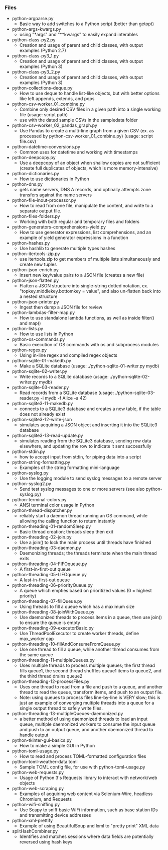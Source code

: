 ### Files
- python-argparse.py
	- Basic way to add switches to a Python script (better than getopt)
- python-args-kwargs.py
	- using "\*args" and "\*\*kwargs" to easily expand interables
- python-class-py2.py
	- Creation and usage of parent and child classes, with output examples (Python 2.7)
- python-class-py3_1.py
	- Creation and usage of parent and child classes, with output examples (Python 3)
- python-class-py3_2.py
	- Creation and usage of parent and child classes, with output examples (Python 3)
- python-collections-deque.py
	- How to use deque to handle list-like objects, but with better options like left appends, extends, and pops
- python-csv-worker_01_combine.py
	- Combine only desired CSV files in a given path into a single working file (usage: script path)
	- use with the dated sample CSVs in the sampledata folder
- python-csv-worker_02_pandas_graph.py
	- Use Pandas to create a multi-line graph from a given CSV (ex. as processed by python-csv-worker_01_combine.py) (usage: script file.csv)
- python-datetime-conversions.py
	- Common uses for datetime and working with timestamps
- python-deepcopy.py
	- Use a deepcopy of an object when shallow copies are not sufficient (create full duplicates of objects, which is more memory-intensive)
- python-dictionaries.py
	- How to use dictionaries in Python
- python-dns.py
	- gets name servers, DNS A records, and optinally attempts zone transfers against the name servers
- python-file-inout-processor.py
	- How to read from one file, manipulate the content, and write to a separate output file.
- python-files-folders.py
	- Working with both regular and temporary files and folders
- python-generators-comprehensions-yield.py
	- How to use generator expressions, list comprehensions, and an example of yield generator expressions in a function
- python-hashes.py
	- Use hashlib to generate multiple types hashes
- python-itertools-zip.py
	- use itertools.zip to get members of multiple lists simultaneously and create new tuples
- python-json-enrich.py
	- insert new key/value pairs to a JSON file (creates a new file)
- python-json-flatten.py
	- Flatten a JSON structure into single-string dotted notation, ex. "topkey.middlekey.bottomkey = value", and also un-flatten back into a nested structure
- python-json-printer.py
	- Ingest then dump a JSON file for review
- python-lambdas-filter-map.py
	- How to use standalone lambda functions, as well as inside filter() and map()
- python-lists.py
	- How to use lists in Python
- python-os-commands.py
	- Basic execution of OS commands with os and subprocess modules
- python-regex.py
	- Using in-line regex and compiled regex objects
- python-sqlite-01-makedb.py
	- Make a SQLite database (usage: ./python-sqlite-01-writer.py mydb)
- python-sqlite-02-writer.py
	- Write records to a SQLite database (usage: ./python-sqlite-02-writer.py mydb)
- python-sqlite-03-reader.py
	- Read records from a SQLite database (usage: ./python-sqlite-03-reader.py -i mydb -f Alice -a 42)
- python-sqlite3-11-makedb.py
	- connects to a SQLite3 database and creates a new table, if the table does not already exist
- python-sqlite3-12-write-json
	- simulates acquiring a JSON object and inserting it into the SQLite3 database
- python-sqlite3-13-read-update.py
	- simulates reading from the SQLite3 database, sending row data elsewhere, and updating the row to indicate it sent successfully
- python-stdin.py
	- how to accept input from stdin, for piping data into a script
- python-string-formatting.py
	- Examples of the string formatting mini-language
- python-syslog.py
	- Use the logging module to send syslog messages to a remote server
- python-syslog2.py
	- Send test syslog messages to one or more servers (see also python-syslog.py)
- python-terminal-colors.py
	- ANSI terminal color usage in Python
- python-thread-dispatcher.py
	- reliably start a daemon thread running an OS command, while allowing the calling function to return instantly
- python-threading-01-randomSleep.py
	- Basic thread creation; threads sleep then exit
- python-threading-02-join.py
	- Use a join() to lock the main process until threads have finished
- python-threading-03-daemon.py
	- Daemonizing threads; the threads terminate when the main thread exits
- python-threading-04-FIFOqueue.py
	- A first-in-first-out queue
- python-threading-05-LIFOqueue.py
	- A last-in-first-out queue
- python-threading-06-priorityQueue.py
	- A queue which empties based on prioritized values (0 = highest priority)
- python-threading-07-fillQueue.py
	- Using threads to fill a queue which has a maximum size
- python-threading-08-joinWithQueue.py
	- Use daemonized threads to process items in a queue, then use join() to ensure the queue is empty
- python-threading-09-executorBasic.py
	- Use ThreadPoolExecutor to create worker threads, define max_worker cap
- python-threading-10-fillAndConsumeFromQueue.py
	- Use one thread to fill a queue, while another thread consumes from the same queue
- python-threading-11-multipleQueues.py
	- Uses multiple threads to process multiple queues; the first thread fills queue1, the second thread shuffles queue1 items to queue2, and the third thread drains queue2
- python-threading-12-processFiles.py
	- Uses one thread to read from a file and push to a queue, and another thread to read the queue, transform items, and push to an output file.
	- Note: using queues to process files line-by-line is VERY slow; this is just an example of converging multiple threads into a queue for a single output thread to safely write files.
- python-threading-13-multipleQueues-daemonized.py
	- a better method of using daemonized threads to load an input queue, multiple daemonized workers to consume the input queue and push to an output queue, and another daemonized thread to handle output
- python-tkinter-gui-basics.py
	- How to make a simple GUI in Python
- python-toml-usage.py
	- How to read and process TOML-formatted configuration files
- python-toml-weather-data.toml
	- Sample TOML config file, for use with python-toml-usage.py
- python-web-requests.py
	- Usage of Python 3's Requests library to interact with network/web objects
- python-web-scraping.py
	- Examples of acquiring web content via Selenium-Wire, headless Chromium, and Requests
- python-wifi-sniffing.py
	- Use Scapy to sniff basic WiFi information, such as base station IDs and transmitting device addresses
- python-xml-prettify
	- Example of using BeautifulSoup and lxml to "pretty print" XML data
- splitHashCombiner.py
	- Identifies and matches sessions where data fields are potentially reversed using hash keys
